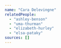 ```yaml
---
name: "Cara Delevingne"
relatedPeople:
  - "ashley-benson"
  - "uma-thurman"
  - "elizabeth-hurley"
  - "elsa-pataky"
sources: []
---
```


